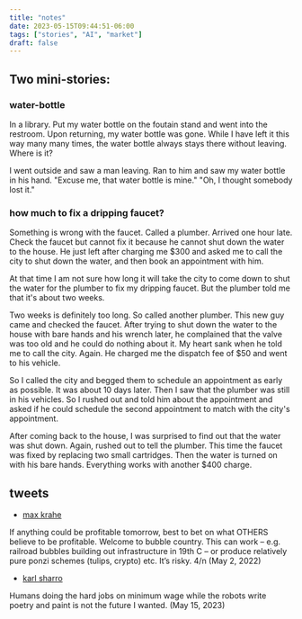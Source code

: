```yaml
---
title: "notes"
date: 2023-05-15T09:44:51-06:00
tags: ["stories", "AI", "market"]
draft: false
---
```


## Two mini-stories:

### water-bottle

In a library. Put my water bottle on the foutain stand and went into the restroom. Upon returning, my water bottle was gone. While I have left it this way many many times, the water bottle always stays there without leaving. Where is it?

I went outside and saw a man leaving. Ran to him and saw my water bottle in his hand. "Excuse me, that water bottle is mine." "Oh, I thought somebody lost it." 

### how much to fix a dripping faucet?

Something is wrong with the faucet. Called a plumber. Arrived one hour late. Check the faucet but cannot fix it because he cannot shut down the water to the house. He just left after charging me $300 and asked me to call the city to shut down the water, and then book an appointment with him.

At that time I am not sure how long it will take the city to come down to shut the water for the plumber to fix my dripping faucet. But the plumber told me that it's about two weeks. 

Two weeks is definitely too long. So called another plumber. This new guy came and checked the faucet. After trying to shut down the water to the house with bare hands and his wrench later, he complained that the valve was too old and he could do nothing about it. My heart sank when he told me to call the city. Again. He charged me the dispatch fee of $50 and went to his vehicle.

So I called the city and begged them to schedule an appointment as early as possible. It was about 10 days later. Then I saw that the plumber was still in his vehicles. So I rushed out and told him about the appointment and asked if he could schedule the second appointment to match with the city's appointment. 

After coming back to the house, I was surprised to find out that the water was shut down. Again, rushed out to tell the plumber. This time the faucet was fixed by replacing two small cartridges. Then the water is turned on with his bare hands. Everything works with another $400 charge.

## tweets

* [max krahe](https://twitter.com/maxkrahe/status/1521018802187784192)

If anything could be profitable tomorrow, best to bet on what OTHERS believe to be profitable. Welcome to bubble country. This can work – e.g. railroad bubbles building out infrastructure in 19th C – or produce relatively pure ponzi schemes (tulips, crypto) etc. It’s risky. 4/n (May 2, 2022)

* [karl sharro](https://twitter.com/KarlreMarks/status/1658028017921261569)

Humans doing the hard jobs on minimum wage while the robots write poetry and paint is not the future I wanted. (May 15, 2023)
  
